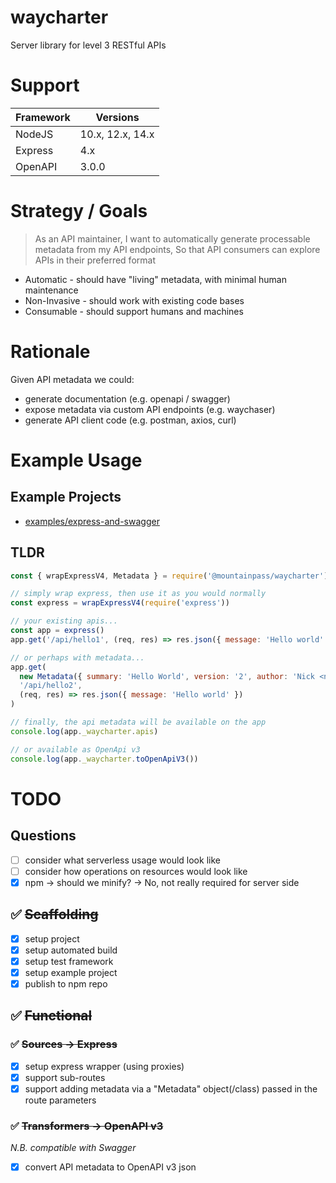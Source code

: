 # waycharter

Server library for level 3 RESTful APIs

# Support

| Framework | Versions         |
| --------- | ---------------- |
| NodeJS    | 10.x, 12.x, 14.x |
| Express   | 4.x              |
| OpenAPI   | 3.0.0            |

# Strategy / Goals

> As an API maintainer,
> I want to automatically generate processable metadata from my API endpoints,
> So that API consumers can explore APIs in their preferred format

- Automatic - should have "living" metadata, with minimal human maintenance
- Non-Invasive - should work with existing code bases
- Consumable - should support humans and machines

# Rationale

Given API metadata we could:

- generate documentation (e.g. openapi / swagger)
- expose metadata via custom API endpoints (e.g. waychaser)
- generate API client code (e.g. postman, axios, curl)

# Example Usage

## Example Projects

- [examples/express-and-swagger](examples/express-and-swagger)

## TLDR

```javascript
const { wrapExpressV4, Metadata } = require('@mountainpass/waycharter')

// simply wrap express, then use it as you would normally
const express = wrapExpressV4(require('express'))

// your existing apis...
const app = express()
app.get('/api/hello1', (req, res) => res.json({ message: 'Hello world' }))

// or perhaps with metadata...
app.get(
  new Metadata({ summary: 'Hello World', version: '2', author: 'Nick <nick@foo.bar>', tags: ['awesome'] }),
  '/api/hello2',
  (req, res) => res.json({ message: 'Hello world' })
)

// finally, the api metadata will be available on the app
console.log(app._waycharter.apis)

// or available as OpenApi v3
console.log(app._waycharter.toOpenApiV3())
```

# TODO

## Questions

- [ ] consider what serverless usage would look like
- [ ] consider how operations on resources would look like
- [x] npm -> should we minify? -> No, not really required for server side

## :white_check_mark: ~~Scaffolding~~

- [x] setup project
- [x] setup automated build
- [x] setup test framework
- [x] setup example project
- [x] publish to npm repo

## :white_check_mark: ~~Functional~~

### :white_check_mark: ~~Sources -> Express~~

- [x] setup express wrapper (using proxies)
- [x] support sub-routes
- [x] support adding metadata via a "Metadata" object(/class) passed in the route parameters

### :white_check_mark: ~~Transformers -> OpenAPI v3~~

_N.B. compatible with Swagger_

- [x] convert API metadata to OpenAPI v3 json
